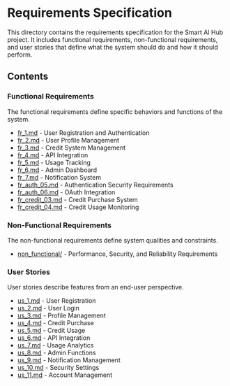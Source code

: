 # Requirements Specification

This directory contains the requirements specification for the Smart AI Hub project. It includes functional requirements, non-functional requirements, and user stories that define what the system should do and how it should perform.

## Contents

### Functional Requirements
The functional requirements define specific behaviors and functions of the system.

- [fr_1.md](functional/fr_1.md) - User Registration and Authentication
- [fr_2.md](functional/fr_2.md) - User Profile Management
- [fr_3.md](functional/fr_3.md) - Credit System Management
- [fr_4.md](functional/fr_4.md) - API Integration
- [fr_5.md](functional/fr_5.md) - Usage Tracking
- [fr_6.md](functional/fr_6.md) - Admin Dashboard
- [fr_7.md](functional/fr_7.md) - Notification System
- [fr_auth_05.md](functional/fr_auth_05.md) - Authentication Security Requirements
- [fr_auth_06.md](functional/fr_auth_06.md) - OAuth Integration
- [fr_credit_03.md](functional/fr_credit_03.md) - Credit Purchase System
- [fr_credit_04.md](functional/fr_credit_04.md) - Credit Usage Monitoring

### Non-Functional Requirements
The non-functional requirements define system qualities and constraints.

- [non_functional/](non_functional/) - Performance, Security, and Reliability Requirements

### User Stories
User stories describe features from an end-user perspective.

- [us_1.md](user_stories/us_1.md) - User Registration
- [us_2.md](user_stories/us_2.md) - User Login
- [us_3.md](user_stories/us_3.md) - Profile Management
- [us_4.md](user_stories/us_4.md) - Credit Purchase
- [us_5.md](user_stories/us_5.md) - Credit Usage
- [us_6.md](user_stories/us_6.md) - API Integration
- [us_7.md](user_stories/us_7.md) - Usage Analytics
- [us_8.md](user_stories/us_8.md) - Admin Functions
- [us_9.md](user_stories/us_9.md) - Notification Management
- [us_10.md](user_stories/us_10.md) - Security Settings
- [us_11.md](user_stories/us_11.md) - Account Management